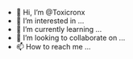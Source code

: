 - 👋 Hi, I’m @Toxicronx
- 👀 I’m interested in ...
- 🌱 I’m currently learning ...
- 💞️ I’m looking to collaborate on ...
- 📫 How to reach me ...

<!---
Toxicronx/Toxicronx is a ✨ special ✨ repository because its `README.md` (this file) appears on your GitHub profile.
You can click the Preview link to take a look at your changes.
--->
